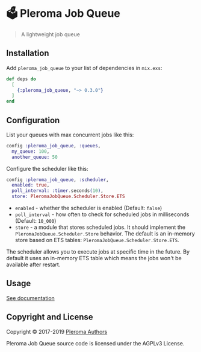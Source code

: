 # 🗳 Pleroma Job Queue

> A lightweight job queue

## Installation

Add `pleroma_job_queue` to your list of dependencies in `mix.exs`:

```elixir
def deps do
  [
    {:pleroma_job_queue, "~> 0.3.0"}
  ]
end
```

## Configuration

List your queues with max concurrent jobs like this:

```elixir
config :pleroma_job_queue, :queues,
  my_queue: 100,
  another_queue: 50
```

Configure the scheduler like this:

```elixir
config :pleroma_job_queue, :scheduler,
  enabled: true,
  poll_interval: :timer.seconds(10),
  store: PleromaJobQueue.Scheduler.Store.ETS
```

* `enabled` - whether the scheduler is enabled (Default: `false`)
* `poll_interval` - how often to check for scheduled jobs in milliseconds (Default: `10_000`)
* `store` - a module that stores scheduled jobs. It should implement the `PleromaJobQueue.Scheduler.Store` behavior. The default is an in-memory store based on ETS tables: `PleromaJobQueue.Scheduler.Store.ETS`.

The scheduler allows you to execute jobs at specific time in the future.
By default it uses an in-memory ETS table which means the jobs won't be available after restart.

## Usage

[See documentation](http://hexdocs.pm/pleroma_job_queue)

## Copyright and License

Copyright © 2017-2019 [Pleroma Authors](https://pleroma.social/)

Pleroma Job Queue source code is licensed under the AGPLv3 License.
